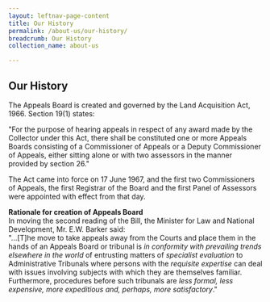 ```yaml
---
layout: leftnav-page-content
title: Our History
permalink: /about-us/our-history/
breadcrumb: Our History
collection_name: about-us

---
```


Our History
---
The Appeals Board is created and governed by the Land Acquisition Act, 1966. Section 19(1) states:


"For the purpose of hearing appeals in respect of any award made by the Collector under this Act, there shall be constituted one or more Appeals Boards consisting of a Commissioner of Appeals or a Deputy Commissioner of Appeals, either sitting alone or with two assessors in the manner provided by section 26."


The Act came into force on 17 June 1967, and the first two Commissioners of Appeals, the first Registrar of the Board and the first Panel of Assessors were appointed with effect from that day.

**Rationale for creation of Appeals Board**<br>
In moving the second reading of the Bill, the Minister for Law and National Development, Mr. E.W. Barker said:<br> 
"...[T]he move to take appeals away from the Courts and place them in the hands of an Appeals Board or tribunal is *in conformity with prevailing trends elsewhere in the world* of entrusting matters of *specialist evaluation* to Administrative Tribunals where persons with the *requisite expertise* can deal with issues involving subjects with which they are themselves familiar. Furthermore, procedures before such tribunals are *less formal, less expensive, more expeditious and, perhaps, more satisfactory*."
